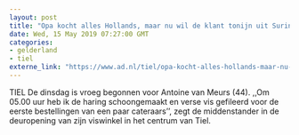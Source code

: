 ```yaml
---
layout: post
title: "Opa kocht alles Hollands, maar nu wil de klant tonijn uit Suriname en Victoriabaars uit Afrika"
date: Wed, 15 May 2019 07:27:00 GMT
categories: 
- gelderland 
- tiel 
externe_link: "https://www.ad.nl/tiel/opa-kocht-alles-hollands-maar-nu-wil-de-klant-tonijn-uit-suriname-en-victoriabaars-uit-afrika~a9ddaaf1/"
---
```


TIEL De dinsdag is vroeg begonnen voor Antoine van Meurs (44). ,,Om 05.00 uur heb ik de haring schoongemaakt en verse vis gefileerd voor de eerste bestellingen van een paar cateraars’’, zegt de middenstander in de deuropening van zijn viswinkel in het centrum van Tiel.
